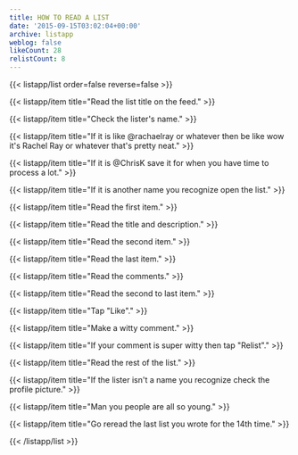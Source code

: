 ```yaml
---
title: HOW TO READ A LIST
date: '2015-09-15T03:02:04+00:00'
archive: listapp
weblog: false
likeCount: 28
relistCount: 8
---
```



{{< listapp/list order=false reverse=false >}}

   {{< listapp/item title="Read the list title on the feed." >}}

   {{< listapp/item title="Check the lister's name." >}}

   {{< listapp/item title="If it is like @rachaelray or whatever then be like wow it's Rachel Ray or whatever that's pretty neat." >}}

   {{< listapp/item title="If it is @ChrisK save it for when you have time to process a lot." >}}

   {{< listapp/item title="If it is another name you recognize open the list." >}}

   {{< listapp/item title="Read the first item." >}}

   {{< listapp/item title="Read the title and description." >}}

   {{< listapp/item title="Read the second item." >}}

   {{< listapp/item title="Read the last item." >}}

   {{< listapp/item title="Read the comments." >}}

   {{< listapp/item title="Read the second to last item." >}}

   {{< listapp/item title="Tap \"Like\"." >}}

   {{< listapp/item title="Make a witty comment." >}}

   {{< listapp/item title="If your comment is super witty then tap \"Relist\"." >}}

   {{< listapp/item title="Read the rest of the list." >}}

   {{< listapp/item title="If the lister isn't a name you recognize check the profile picture." >}}

   {{< listapp/item title="Man you people are all so young." >}}

   {{< listapp/item title="Go reread the last list you wrote for the 14th time." >}}

{{< /listapp/list >}}
